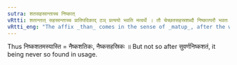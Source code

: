 ```yaml
---
sutra: शतसहस्रान्ताच्च निष्कात्
vRtti: शतान्तात् सहस्रान्ताच्च प्रातिपदिकाद् ठञ् प्रत्ययो भवति मत्वर्थे । तौ चेच्छतसहस्रशब्दौ निष्कात्परौ भवतः ॥
vRtti_eng: "The affix _than_ comes in the sense of _matup_, after the words _sata_ and _sahasra_, when they follow after _nishka_."
---
```

Thus निष्कशतमस्यास्ति = नैष्कशतिकः, नैष्कसहस्रिकः ॥ But not so after सुवर्णनिष्कशतं, it being never so found in usage.
